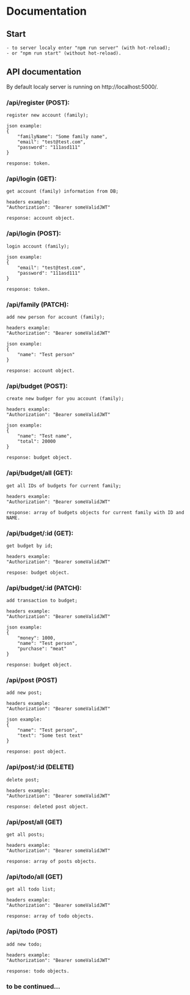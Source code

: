 # Documentation

## Start

    - to server localy enter "npm run server" (with hot-reload);
    - or "npm run start" (without hot-reload).

## API documentation

By default localy server is running on http://localhost:5000/.

### /api/register (POST):
    register new account (family);

    json example:
    {
        "familyName": "Some family name",
        "email": "test@test.com",
        "password": "111asd111"
    }

    response: token.

### /api/login (GET):
    get account (family) information from DB;

    headers example:
    "Authorization": "Bearer someValidJWT"

    response: account object.

### /api/login (POST):
    login account (family);

    json example:
    {
        "email": "test@test.com",
        "password": "111asd111"
    }

    response: token.

### /api/family (PATCH):
    add new person for account (family);

    headers example:
    "Authorization": "Bearer someValidJWT"

    json example:
    {
        "name": "Test person"
    }

    response: account object.

### /api/budget (POST):
    create new budger for you account (family);

    headers example:
    "Authorization": "Bearer someValidJWT"

    json example:
    {
        "name": "Test name",
        "total": 20000
    }

    response: budget object.

### /api/budget/all (GET):
    get all IDs of budgets for current family;

    headers example:
    "Authorization": "Bearer someValidJWT"

    response: array of budgets objects for current family with ID and NAME.

### /api/budget/:id (GET):
    get budget by id;

    headers example:
    "Authorization": "Bearer someValidJWT"

    respose: budget object.

### /api/budget/:id (PATCH):
    add transaction to budget;

    headers example:
    "Authorization": "Bearer someValidJWT"

    json example:
    {
        "money": 1000,
        "name": "Test person",
        "purchase": "meat"
    }

    response: budget object.

### /api/post (POST)
    add new post;

    headers example:
    "Authorization": "Bearer someValidJWT"

    json example:
    {
        "name": "Test person",
        "text": "Some test text"
    }

    response: post object.

### /api/post/:id (DELETE)
    delete post;

    headers example:
    "Authorization": "Bearer someValidJWT"

    response: deleted post object.

### /api/post/all (GET)
    get all posts;

    headers example:
    "Authorization": "Bearer someValidJWT"

    response: array of posts objects.

### /api/todo/all (GET)
    get all todo list;

    headers example:
    "Authorization": "Bearer someValidJWT"

    response: array of todo objects.

### /api/todo (POST)
    add new todo;

    headers example:
    "Authorization": "Bearer someValidJWT"

    response: todo objects.

### to be continued...